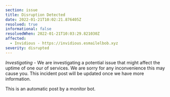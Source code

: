 ```yaml
---
section: issue
title: Disruption Detected
date: 2022-01-21T10:02:21.876405Z
resolved: true
informational: false
resolvedWhen: 2022-01-21T10:03:29.821030Z
affected:
  - Invidious - https://invidious.esmailelbob.xyz
severity: disrupted
---
```

*Investigating* - We are investigating a potential issue that might affect the uptime of one our of services. We are sorry for any inconvenience this may cause you. This incident post will be updated once we have more information.

This is an automatic post by a monitor bot.
        